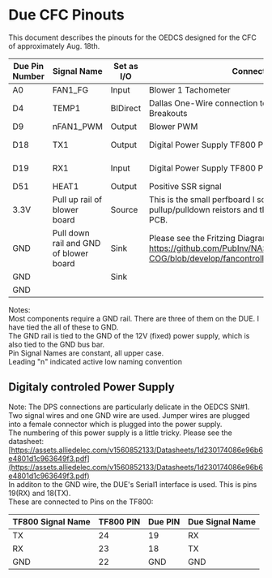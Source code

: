 # Due CFC Pinouts

This document describes the pinouts for the OEDCS designed for the CFC of approximately Aug. 18th.


| Due Pin Number  | 	Signal Name  | Set as I/O  | Connection  |  Notes |
|---|---|---|---|---|
| A0 |	FAN1_FG | Input | Blower 1 Tachometer
| D4 |	TEMP1	| BIDirect |	Dallas One-Wire connection to Thermocouple Breakouts |	Daisy chain connection to temprature probes. Address of ???
| D9 | nFAN1_PWM | Output | Blower PWM | This output will be inverted
| D18 |	TX1 | Output |	Digital Power Supply TF800 Pin 23 | This is Serial1 TX for (power supply)[https://assets.alliedelec.com/v1560852133/Datasheets/1d230174086e96b6e4801d1c963649f3.pdf]
| D19 | RX1 |Input | Digital Power Supply TF800 Pin 24 | This is Serial1 RX for (power supply) [https://assets.alliedelec.com/v1560852133/Datasheets/1d230174086e96b6e4801d1c963649f3.pdf]
| D51 |HEAT1 |Output |	Positive SSR signal
| 3.3V | Pull up rail of blower board| Source | This is the small perfboard I soldered to gether with pullup/pulldown reistors and then glued onto the DB25 PCB.
| GND |	Pull down rail and GND of blower board |Sink|	Please see the Fritzing Diagram of this breakout board: https://github.com/PubInv/NASA-COG/blob/develop/fancontroller/SanyoAceBreakout.fzz
| GND | | Sink | |			Digital Power Supply TF800 Pin 22
| GND |

Notes: 			
Most components require a GND rail. There are three of them on the DUE. I have tied the all of these to GND.			
The GND rail is tied to the GND of the 12V (fixed) power supply, which is also tied to the GND bus bar.			
Pin Signal Names are constant, all upper case. 			
Leading "n" indicated active low naming convention			


## Digitaly controled Power Supply				
Note: The DPS connections are particularly delicate in the OEDCS SN#1.				
Two signal wires and one GND wire are used. Jumper wires are plugged into a female connector which is plugged into the power supply. 				
The numbering of this power supply is a little tricky. Please see the datasheet: [https://assets.alliedelec.com/v1560852133/Datasheets/1d230174086e96b6e4801d1c963649f3.pdf](https://assets.alliedelec.com/v1560852133/Datasheets/1d230174086e96b6e4801d1c963649f3.pdf)			
In additon to the GND wire, the DUE's Serial1 interface is used. This is pins 19(RX) and 18(TX). 				
These are connected to Pins on the TF800:				

| TF800 Signal Name  | 	TF800 PIN  | Due PIN  | Due Signal Name  |
|---|---|---|---|
| TX|	24|	19|	RX|	
|RX |	23|	18|	TX|	
|GND|	22|	GND|	GND|	
